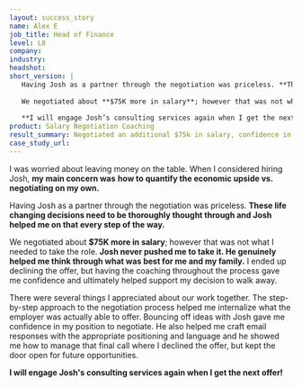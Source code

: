 ```yaml
---
layout: success_story
name: Alex E 
job_title: Head of Finance
level: L8
company: 
industry:
headshot:
short_version: |
   Having Josh as a partner through the negotiation was priceless. **These life changing decisions need to be thoroughly thought through and Josh helped me on that every step of the way.**
   
   We negotiated about **$75K more in salary**; however that was not what I needed to take the role. **Josh never pushed me to take it. He genuinely helped me think through what was best for me and my family.** I ended up declining the offer, but having the coaching throughout the process gave me confidence and ultimately helped support my decision to walk away. 
   
   **I will engage Josh’s consulting services again when I get the next offer!**
product: Salary Negotiation Coaching
result_summary: Negotiated an additional $75k in salary, confidence in walking away from offer  
case_study_url:
---
```

I was worried about leaving money on the table. When I considered hiring Josh, **my main concern was** **how to quantify the economic upside vs. negotiating on my own.** 

Having Josh as a partner through the negotiation was priceless. **These life changing decisions need to be thoroughly thought through and Josh helped me on that every step of the way.**

We negotiated about **$75K more in salary**; however that was not what I needed to take the role. **Josh never pushed me to take it. He genuinely helped me think through what was best for me and my family.** I ended up declining the offer, but having the coaching throughout the process gave me confidence and ultimately helped support my decision to walk away. 

There were several things I appreciated about our work together. The step-by-step approach to the negotiation process helped me internalize what the employer was actually able to offer. Bouncing off ideas with Josh gave me confidence in my position to negotiate. He also helped me craft email responses with the appropriate positioning and language and he showed me how to manage that final call where I declined the offer, but kept the door open for future opportunities.

**I will engage Josh's consulting services again when I get the next offer!**
